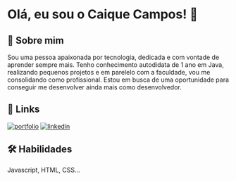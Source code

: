 
# Olá, eu sou o Caique Campos! 👋


## 🚀 Sobre mim
Sou uma pessoa apaixonada por tecnologia, dedicada e com vontade de aprender sempre mais.
Tenho conhecimento autodidata de 1 ano em Java, realizando pequenos projetos e em parelelo com a faculdade, vou me consolidando como profissional.
Estou em busca de uma oportunidade para conseguir me desenvolver ainda mais como desenvolvedor.



## 🔗 Links
[![portfolio](https://img.shields.io/badge/my_portfolio-000?style=for-the-badge&logo=ko-fi&logoColor=white)]()
[![linkedin](https://img.shields.io/badge/linkedin-0A66C2?style=for-the-badge&logo=linkedin&logoColor=white)](https://www.linkedin.com/in/caique-campos-128033180/)

## 🛠 Habilidades
Javascript, HTML, CSS...

